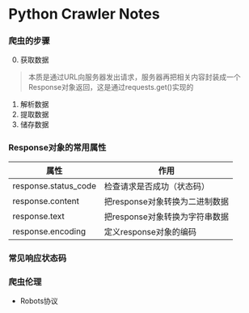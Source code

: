 # Python Crawler Notes

### 爬虫的步骤
0. 获取数据
> 本质是通过URL向服务器发出请求，服务器再把相关内容封装成一个Response对象返回，这是通过requests.get()实现的
1. 解析数据
2. 提取数据
3. 储存数据

### Response对象的常用属性
|属性|作用|
|---|---|
|response.status_code|检查请求是否成功（状态码）|
|response.content|把response对象转换为二进制数据|
|response.text|把response对象转换为字符串数据|
|response.encoding|定义response对象的编码|

### 常见响应状态码

### 爬虫伦理
- Robots协议

